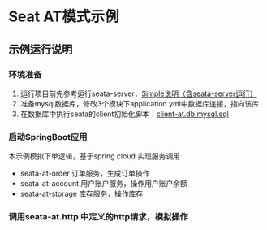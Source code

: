 # Seat AT模式示例

## 示例运行说明

### 环境准备

1. 运行项目前先参考运行seata-server，[Simple说明（含seata-server运行）](../)
2. 准备mysql数据库，修改3个模块下application.yml中数据库连接，指向该库
3. 在数据库中执行seata的client初始化脚本：[client-at.db.mysql.sql](https://github.com/seata/seata/blob/develop/script/client/at/db/mysql.sql)


### 启动SpringBoot应用

本示例模拟下单逻辑，基于spring cloud 实现服务调用

- seata-at-order 订单服务，生成订单操作
- seata-at-account 用户账户服务，操作用户账户余额
- seata-at-storage 库存服务，操作库存


### 调用seata-at.http 中定义的http请求，模拟操作